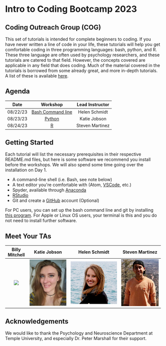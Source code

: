 # Intro to Coding Bootcamp 2023
## Coding Outreach Group (COG)


This set of tutorials is intended for complete beginners to coding. If you have never written a line of code in your life, these tutorials will help you get comfortable coding in three programming languages: bash, python, and R. These three language are often used by psychology researchers, and these tutorials are catered to that field. However, the concepts covered are applicable in any field that does coding. Much of the material covered in the tutorials is borrowed from some already great, and more in-depth tutorials. A list of these is available [here](https://github.com/TU-Coding-Outreach-Group/Tutorials/blob/master/index.md).

## Agenda
| Date        | Workshop                             | Lead Instructor |
| :-----------: |:------------------------------------:| :-----------:|
| 08/22/23   | [Bash Command line](https://github.com/TU-Coding-Outreach-Group/intro-to-coding-2023/tree/main/bash) | Helen Schmidt |
| 08/23/23    | [Python](https://github.com/TU-Coding-Outreach-Group/intro-to-coding-2023/tree/main/python) | Katie Jobson |
| 08/24/23    | [R](https://github.com/TU-Coding-Outreach-Group/intro-to-coding-2023/tree/main/R) | Steven Martinez |




## Getting Started
Each tutorial will list the necessary prerequisites in their respective README.md files, but here is some software we recommend you install before the workshops. We will also spend some time going over the installation on Day 1.
- A command-line shell (i.e. Bash, see note below)
- A text editor you're comfortable with (Atom, [VSCode](https://code.visualstudio.com/), etc.)
- Spyder, available through [Anaconda](https://www.anaconda.com/products/individual#Downloads)
- [RStudio](https://www.rstudio.com/products/rstudio/download/#download)
- Git and create a [GitHub](https://github.com/) account (Optional)

For PC users, you can set up the bash command line and git by installing [this program](https://gitforwindows.org/). For Apple or Linux OS users, your terminal is this and you do not need to install further software.

## Meet Your TAs

| Billy Mitchell | Katie Jobson | Helen Schmidt | Steven Martinez |
| :------------: | :----------: | :-----------: | :-------------: |
| ![](misc/images/bill-headshot.jpg) | ![](misc/images/katie-headshot.jpg) | ![](misc/images/helen-headshot.jpg) | ![](misc/images/steven-headshot.jpg) |


## Acknowledgements
We would like to thank the Psychology and Neuroscience Department at Temple University, and especially Dr. Peter Marshall for their support. 
